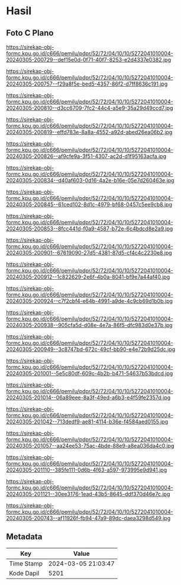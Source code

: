 # Hasil

## Foto C Plano

https://sirekap-obj-formc.kpu.go.id/c666/pemilu/pdpr/52/72/04/10/10/5272041010004-20240305-200729--def15e0d-0f71-40f7-8253-e2d4337e0382.jpg

https://sirekap-obj-formc.kpu.go.id/c666/pemilu/pdpr/52/72/04/10/10/5272041010004-20240305-200757--f29a8f5e-bed5-4357-86f2-d7ff8636c191.jpg

https://sirekap-obj-formc.kpu.go.id/c666/pemilu/pdpr/52/72/04/10/10/5272041010004-20240305-200810--d3cc6709-7fc2-44c4-a5e9-35a29d49ccd7.jpg

https://sirekap-obj-formc.kpu.go.id/c666/pemilu/pdpr/52/72/04/10/10/5272041010004-20240305-200819--effd783e-8a8a-4552-a92d-abed26ea06b2.jpg

https://sirekap-obj-formc.kpu.go.id/c666/pemilu/pdpr/52/72/04/10/10/5272041010004-20240305-200826--af9cfe9a-3f51-4307-ac2d-d1f95163acfa.jpg

https://sirekap-obj-formc.kpu.go.id/c666/pemilu/pdpr/52/72/04/10/10/5272041010004-20240305-200834--d40af603-0d16-4a2e-b16e-05e7d260463e.jpg

https://sirekap-obj-formc.kpu.go.id/c666/pemilu/pdpr/52/72/04/10/10/5272041010004-20240305-200845--61ced102-8d1c-4979-bf68-0457c5ee9cb8.jpg

https://sirekap-obj-formc.kpu.go.id/c666/pemilu/pdpr/52/72/04/10/10/5272041010004-20240305-200853--8fcc441d-f0a9-4587-b72e-6c4bdcd8e2a9.jpg

https://sirekap-obj-formc.kpu.go.id/c666/pemilu/pdpr/52/72/04/10/10/5272041010004-20240305-200901--67619090-27d5-4381-87d5-cf4c4c2230e8.jpg

https://sirekap-obj-formc.kpu.go.id/c666/pemilu/pdpr/52/72/04/10/10/5272041010004-20240305-200912--1c822629-2e6f-4b0a-8041-bf9e7a44af40.jpg

https://sirekap-obj-formc.kpu.go.id/c666/pemilu/pdpr/52/72/04/10/10/5272041010004-20240305-200924--c7f2cbf4-e64b-4991-a9de-4c9cb69d1b0b.jpg

https://sirekap-obj-formc.kpu.go.id/c666/pemilu/pdpr/52/72/04/10/10/5272041010004-20240305-200938--905cfa5d-d08e-4e7a-86f5-dfc983d0e37b.jpg

https://sirekap-obj-formc.kpu.go.id/c666/pemilu/pdpr/52/72/04/10/10/5272041010004-20240305-200949--3c8747bd-672c-49cf-bb90-e4e72b9d25dc.jpg

https://sirekap-obj-formc.kpu.go.id/c666/pemilu/pdpr/52/72/04/10/10/5272041010004-20240305-201001--5e5c80df-609c-4b2b-b471-54637b53bdcd.jpg

https://sirekap-obj-formc.kpu.go.id/c666/pemilu/pdpr/52/72/04/10/10/5272041010004-20240305-201014--06a89eee-8a3f-49ed-a6b3-e4f59fe2357d.jpg

https://sirekap-obj-formc.kpu.go.id/c666/pemilu/pdpr/52/72/04/10/10/5272041010004-20240305-201042--713dedf9-ae81-4114-b36e-f4584aed0155.jpg

https://sirekap-obj-formc.kpu.go.id/c666/pemilu/pdpr/52/72/04/10/10/5272041010004-20240305-201057--aa24ee53-75ac-4bde-88e9-a8ea036da4c0.jpg

https://sirekap-obj-formc.kpu.go.id/c666/pemilu/pdpr/52/72/04/10/10/5272041010004-20240305-201110--385fe111-0d6b-4f63-a597-973995e9d941.jpg

https://sirekap-obj-formc.kpu.go.id/c666/pemilu/pdpr/52/72/04/10/10/5272041010004-20240305-201121--30ee3176-1ead-43b5-8645-ddf370d46e7c.jpg

https://sirekap-obj-formc.kpu.go.id/c666/pemilu/pdpr/52/72/04/10/10/5272041010004-20240305-200743--af11926f-fb94-47a9-89dc-daea3298d549.jpg


## Metadata

| Key        | Value               |
| ---------- | ------------------- |
| Time Stamp | 2024-03-05 21:03:47 |
| Kode Dapil | 5201                |




